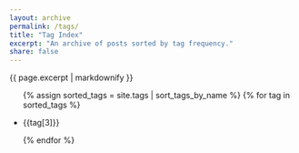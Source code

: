 ```yaml
---
layout: archive
permalink: /tags/
title: "Tag Index"
excerpt: "An archive of posts sorted by tag frequency."
share: false
---
```


{{ page.excerpt | markdownify }}

<ul class="tag__list">

  {% assign sorted_tags = site.tags | sort_tags_by_name %}
  {% for tag in sorted_tags %}

<li> {{tag[3]}}</li>

  <!--  <li><a href="{{ site.url }}/tag/{{ tag[0] | replace:' ','-' | downcase }}/" class="tag__item"><span class="tag__name">{{ tag[0] }}</span> <span class="tag__count">{{ tag[1] }}</span></a></li> -->
  
  {% endfor %}
</ul>
